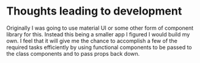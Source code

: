 # Thoughts leading to development

Originally I was going to use material UI or some other form of component library for this. Instead this being a smaller
app I figured I would build my own. I feel that it will give me the chance to accomplish a few of the required tasks 
efficiently by using functional components to be passed to the class components and to pass props back down.